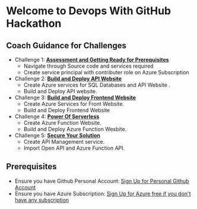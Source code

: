 # Welcome to Devops With GitHub Hackathon

## Coach Guidance for Challenges
- Challenge 1: **[Assessment and Getting Ready for Prerequisites](./Challenge01.md)**
   - Navigate through Source code and services required
   - Create service principal with contributer role on Azure Subscription
 - Challenge 2: **[Build and Deploy API Website](./Challenge02.md)**
   - Create Azure services for SQL Databases and API Website .
   - Build and Deploy API website.
- Challenge 3: **[Build and Deploy Frontend Website](./Challenge03.md)**
   - Create Azure Services for Front Website.
   - Build and Deploy Frontend Website
- Challenge 4: **[Power Of Serverless](./Challenge04.md)**
   - Create Azure Function Website.
   - Build and Deploy Azure Function Wesbite.
- Challenge 5: **[Secure Your Solution](./Challenge05.md)**
   - Create API Management service.
   - Import Open API and Azure Function API.

   
## Prerequisites

- Ensure you have Github Personal Account: [Sign Up for Personal Github Account](https://github.com)
- Ensure you have Azure Subscription: [Sign Up for Azure free if you don't have any subscription](https://azure.microsoft.com/en-us/free/)
